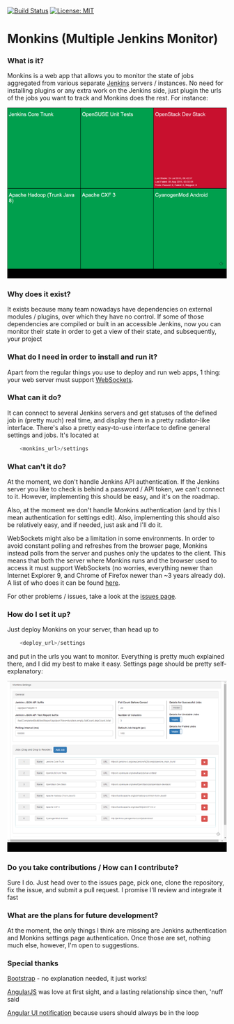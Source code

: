 [![Build Status](https://img.shields.io/jenkins/s/https/www.andreistraut.info/jenkins/job/Monkins-master.svg)](https://www.andreistraut.info/jenkins/view/Monkins/job/Monkins-master/) [![License: MIT](https://img.shields.io/badge/License-MIT-brightgreen.svg)](https://opensource.org/licenses/MIT)

# Monkins (Multiple Jenkins Monitor)

### What is it?
Monkins is a web app that allows you to monitor the state of jobs aggregated from various separate [Jenkins](https://jenkins-ci.org/)  servers / instances. No need for installing plugins or any extra work on the Jenkins side, just plugin the urls of the jobs you want to track and Monkins does the rest. For instance:

![Monkins Main Page](https://github.com/Andrei-Straut/monkins/blob/meta/pictures/monkins_main.PNG?raw=true "Monkins Main Page")

### Why does it exist?
It exists because many team nowadays have dependencies on external modules / plugins, over which they have no control. If some of those dependencies are compiled or built in an accessible Jenkins, now you can monitor their state in order to get a view of their state, and subsequently, your project

### What do I need in order to install and run it?
Apart from the regular things you use to deploy and run web apps, 1 thing: your web server must support [WebSockets](https://en.wikipedia.org/wiki/WebSocket).

### What can it do?
It can connect to several Jenkins servers and get statuses of the defined job in (pretty much) real time, and display them in a pretty radiator-like interface.
There's also a pretty easy-to-use interface to define general settings and jobs. It's located at
```java
    <monkins_url>/settings
```

### What can't it do?
At the moment, we don't handle Jenkins API authentication. If the Jenkins server you like to check is behind a password / API token, we can't connect to it. However, implementing this should be easy, and it's on the roadmap.

Also, at the moment we don't handle Monkins authentication (and by this I mean authentication for settings edit). Also, implementing this should also be relatively easy, and if needed, just ask and I'll do it.

WebSockets might also be a limitation in some environments. In order to avoid constant polling and refreshes from the browser page, Monkins instead polls from the server and pushes only the updates to the client. This means that both the server where Monkins runs and the browser used to access it must support WebSockets (no worries, everything newer than Internet Explorer 9, and Chrome of Firefox newer than ~3 years already do). A list of who does it can be found [here](http://caniuse.com/#feat=websockets).

For other problems / issues, take a look at the [issues page](https://github.com/Andrei-Straut/monkins/issues).

### How do I set it up?
Just deploy Monkins on your server, than head up to
```java
    <deploy_url>/settings
```
and put in the urls you want to monitor. Everything is pretty much explained there, and I did my best to make it easy. Settings page should be pretty self-explanatory:

![Monkins Settings Page](https://github.com/Andrei-Straut/monkins/blob/meta/pictures/monkins_settings.PNG?raw=true "Monkins Settings Page")

### Do you take contributions / How can I contribute?
Sure I do. Just head over to the issues page, pick one, clone the repository, fix the issue, and submit a pull request. I promise I'll review and integrate it fast

### What are the plans for future development?
At the moment, the only things I think are missing are Jenkins authentication and Monkins settings page authentication. Once those are set, nothing much else, however, I'm open to suggestions.

### Special thanks
[Bootstrap](http://getbootstrap.com/) - no explanation needed, it just works!

[AngularJS](https://angularjs.org/) was love at first sight, and a lasting relationship since then, 'nuff said

[Angular UI notification](https://github.com/alexcrack/angular-ui-notification) because users should always be in the loop